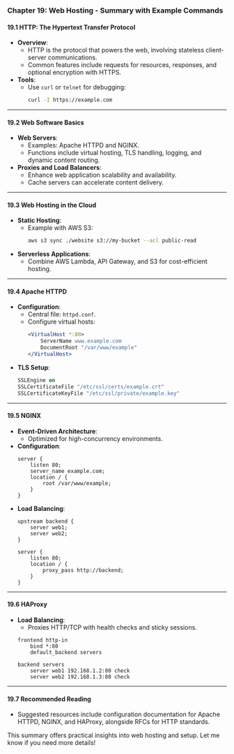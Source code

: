 ### Chapter 19: Web Hosting - Summary with Example Commands

#### **19.1 HTTP: The Hypertext Transfer Protocol**
- **Overview**:
  - HTTP is the protocol that powers the web, involving stateless client-server communications.
  - Common features include requests for resources, responses, and optional encryption with HTTPS.
- **Tools**:
  - Use `curl` or `telnet` for debugging:
    ```bash
    curl -I https://example.com
    ```

---

#### **19.2 Web Software Basics**
- **Web Servers**:
  - Examples: Apache HTTPD and NGINX.
  - Functions include virtual hosting, TLS handling, logging, and dynamic content routing.
- **Proxies and Load Balancers**:
  - Enhance web application scalability and availability.
  - Cache servers can accelerate content delivery.

---

#### **19.3 Web Hosting in the Cloud**
- **Static Hosting**:
  - Example with AWS S3:
    ```bash
    aws s3 sync ./website s3://my-bucket --acl public-read
    ```
- **Serverless Applications**:
  - Combine AWS Lambda, API Gateway, and S3 for cost-efficient hosting.

---

#### **19.4 Apache HTTPD**
- **Configuration**:
  - Central file: `httpd.conf`.
  - Configure virtual hosts:
    ```apache
    <VirtualHost *:80>
        ServerName www.example.com
        DocumentRoot "/var/www/example"
    </VirtualHost>
    ```
- **TLS Setup**:
  ```apache
  SSLEngine on
  SSLCertificateFile "/etc/ssl/certs/example.crt"
  SSLCertificateKeyFile "/etc/ssl/private/example.key"
  ```

---

#### **19.5 NGINX**
- **Event-Driven Architecture**:
  - Optimized for high-concurrency environments.
- **Configuration**:
  ```nginx
  server {
      listen 80;
      server_name example.com;
      location / {
          root /var/www/example;
      }
  }
  ```
- **Load Balancing**:
  ```nginx
  upstream backend {
      server web1;
      server web2;
  }

  server {
      listen 80;
      location / {
          proxy_pass http://backend;
      }
  }
  ```

---

#### **19.6 HAProxy**
- **Load Balancing**:
  - Proxies HTTP/TCP with health checks and sticky sessions.
  ```haproxy
  frontend http-in
      bind *:80
      default_backend servers

  backend servers
      server web1 192.168.1.2:80 check
      server web2 192.168.1.3:80 check
  ```

---

#### **19.7 Recommended Reading**
- Suggested resources include configuration documentation for Apache HTTPD, NGINX, and HAProxy, alongside RFCs for HTTP standards.

This summary offers practical insights into web hosting and setup. Let me know if you need more details!